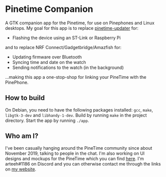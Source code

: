 # Pinetime Companion

A GTK companion app for the Pinetime, for use on Pinephones and Linux desktops. My goal for this app is to replace
[pinetime-updater](https://github.com/lupyuen/pinetime-updater) for:
- Flashing the device using an ST-Link or Raspberry Pi

and to replace NRF Connect/Gadgetbridge/Amazfish for:
- Updating firmware over Bluetooth
- Syncing time and date on the watch
- Sending notifications to the watch (in the background)

...making this app a one-stop-shop for linking your PineTime with the PinePhone.

## How to build

On Debian, you need to have the following packages installed: `gcc`, `make`, `libgtk-3-dev` and `libhandy-1-dev`. Build by running `make` in the project directory. Start the app by running `./app`.

## Who am I?

I've been casually hanging around the PineTime community since about November 2019, talking to people in the chat. I'm also working on UI designs and mockups for the PineTime which you can find [here](https://www.gitlab.com/arteeh/pinetimeos). I'm arteeh#1186 on Discord and you can otherwise contact me through the links on [my website](https://www.arteeh.com/).
